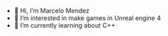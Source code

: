- 👋 Hi, I’m Marcelo Mendez
- 👀 I’m interested in make games in Unreal engine 4
- 🌱 I’m currently learning about C++ 

<!---
Marcelo-Mendez624/Marcelo-Mendez624 is a ✨ special ✨ repository because its `README.md` (this file) appears on your GitHub profile.
You can click the Preview link to take a look at your changes.
--->
